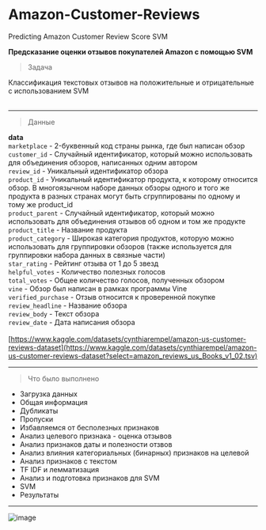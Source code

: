 # Amazon-Customer-Reviews
Predicting Amazon Customer Review Score SVM

**Предсказание оценки отзывов покупателей Amazon с помощью SVM**
> Задача<br>

Классификация текстовых отзывов на положительные и отрицательные с использованием SVM<br><br>

---

> Данные<br>

**data**<br>
`marketplace` - 2-буквенный код страны рынка, где был написан обзор<br>
`customer_id` - Случайный идентификатор, который можно использовать для объединения обзоров, написанных одним автором<br>
`review_id` - Уникальный идентификатор обзора<br>
`product_id` - Уникальный идентификатор продукта, к которому относится обзор. В многоязычном наборе данных обзоры одного и того же продукта в разных странах могут быть сгруппированы по одному и тому же product_id<br>
`product_parent` - Случайный идентификатор, который можно использовать для объединения отзывов об одном и том же продукте<br>
`product_title` - Название продукта<br>
`product_category` - Широкая категория продуктов, которую можно использовать для группировки обзоров (также используется для группировки набора данных в связные части)<br>
`star_rating` - Рейтинг отзыва от 1 до 5 звезд<br>
`helpful_votes` - Количество полезных голосов<br>
`total_votes` - Общее количество голосов, полученных обзором<br>
`vine` - Обзор был написан в рамках программы Vine<br>
`verified_purchase` - Отзыв относится к проверенной покупке<br>
`review_headline` - Название обзора<br>
`review_body` - Текст обзора<br>
`review_date` - Дата написания обзора<br><br>
[https://www.kaggle.com/datasets/cynthiarempel/amazon-us-customer-reviews-dataset](https://www.kaggle.com/datasets/cynthiarempel/amazon-us-customer-reviews-dataset?select=amazon_reviews_us_Books_v1_02.tsv)

---

> Что было выполнено<br>

- Загрузка данных<br>
- Общая информация<br>
- Дубликаты<br>
- Пропуски<br>
- Избавляемся от бесполезных признаков<br>
- Анализ целевого признака - оценка отзывов<br>
- Анализ признаков даты и полезности отзвов<br>
- Анализ влияния категориальных (бинарных) признаков на целевой<br>
- Анализ признаков с текстом<br>
- TF IDF и лемматизация<br>
- Анализ и подготовка признаков для SVM<br>
- SVM<br>
- Результаты

---

![image](https://github.com/user-attachments/assets/e43e0302-34cf-4c3c-80ac-e1d06675e14d)


